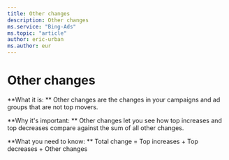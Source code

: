 ```yaml
---
title: Other changes
description: Other changes
ms.service: "Bing-Ads"
ms.topic: "article"
author: eric-urban
ms.author: eur
---
```


# Other changes

**What it is: **    Other changes are the changes in your campaigns and ad groups that are not top movers.

**Why it's important: **    Other changes let you see how top increases and top decreases compare against the sum of all other changes.

**What you need to know: **    Total change = Top increases + Top decreases + Other changes


